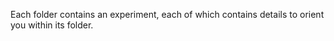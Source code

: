 Each folder contains an experiment, each of which contains details to orient you within its folder.
